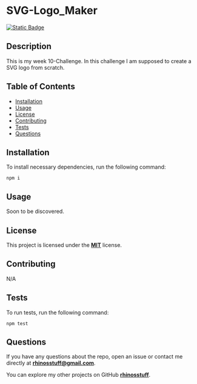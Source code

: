 
  # SVG-Logo_Maker
  [![Static Badge](https://img.shields.io/badge/license-MIT-blue.svg)](./LICENSE)

  ## Description
  This is my week 10-Challenge. In this challenge I am supposed to create a SVG logo from scratch.

  ## Table of Contents 
  * [Installation](#installation)
  * [Usage](#usage)
  * [License](#license)
  * [Contributing](#contributing)
  * [Tests](#tests)
  * [Questions](#questions)

  ## Installation
  To install necessary dependencies, run the following command:
  ```
  npm i
  ```
  ## Usage
  Soon to be discovered. 

  ## License
  This project is licensed under the **[MIT](./LICENSE)** license.

  ## Contributing
  N/A

  ## Tests
  To run tests, run the following command:
  ```    
  npm test
  ```
  ## Questions
  If you have any questions about the repo, open an issue or contact me directly at **rhinosstuff@gmail.com**.
  
  You can explore my other projects on GitHub **[rhinosstuff](https://github.com/rhinosstuff)**.
  
  